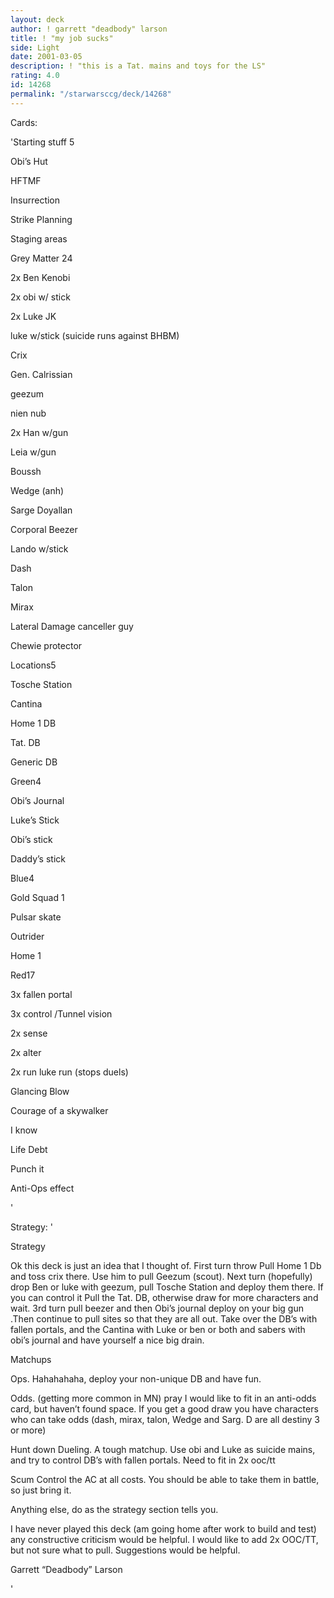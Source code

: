 ```yaml
---
layout: deck
author: ! garrett "deadbody" larson
title: ! "my job sucks"
side: Light
date: 2001-03-05
description: ! "this is a Tat. mains and toys for the LS"
rating: 4.0
id: 14268
permalink: "/starwarsccg/deck/14268"
---
```

Cards: 

'Starting stuff 5

Obi&#8217;s Hut

HFTMF

Insurrection

Strike Planning

Staging areas


Grey Matter 24

2x Ben Kenobi

2x obi w/ stick

2x Luke JK

luke w/stick (suicide runs against BHBM)

Crix

Gen. Calrissian

geezum

nien nub

2x Han w/gun

Leia w/gun

Boussh

Wedge (anh)

Sarge Doyallan

Corporal Beezer

Lando w/stick

Dash

Talon

Mirax

Lateral Damage canceller guy

Chewie protector


Locations5

Tosche Station

Cantina

Home 1 DB

Tat. DB

Generic DB


Green4

Obi&#8217;s Journal

Luke&#8217;s Stick

Obi&#8217;s stick

Daddy&#8217;s stick


Blue4

Gold Squad 1

Pulsar skate

Outrider

Home 1


Red17

3x fallen portal

3x control /Tunnel vision

2x sense 

2x alter

 2x run luke run (stops duels)

Glancing Blow

Courage of a skywalker

I know

Life Debt

Punch it

Anti-Ops effect


'

Strategy: '

Strategy


Ok this deck is just an idea that I thought of.  First turn throw Pull Home 1 Db and toss crix there.  Use him to pull Geezum (scout).  Next turn (hopefully) drop Ben or luke with geezum, pull Tosche Station and deploy them there.  If you can control it Pull the Tat. DB, otherwise draw for more characters and wait.  3rd turn pull beezer and then Obi&#8217;s journal deploy on your big gun .Then continue to pull sites so that they are all out.  Take over the DB&#8217;s with fallen portals, and the Cantina with Luke or ben or both and sabers with obi&#8217;s journal and have yourself a nice big drain.  


Matchups

Ops.  Hahahahaha, deploy your non-unique DB and have fun.


Odds. (getting more common in MN) pray I would like to fit in an anti-odds card, but haven&#8217;t found space.  If you get a good draw you have characters who can take odds (dash, mirax, talon, Wedge and Sarg. D are all destiny 3 or more)


Hunt down Dueling.  A tough matchup.  Use obi and Luke as suicide mains, and try to control DB&#8217;s with fallen portals.  Need to fit in 2x ooc/tt


Scum Control the AC at all costs.  You should be able to take them in battle, so just bring it.


Anything else, do as the strategy section tells you.


I have never played this deck (am going home after work to build and test) any constructive criticism would be helpful.  I would like to add 2x OOC/TT, but not sure what to pull.  Suggestions would be helpful.


Garrett &#8220;Deadbody&#8221; Larson

'
